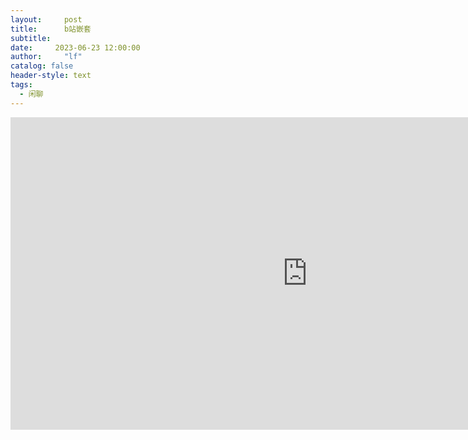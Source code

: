```yaml
---
layout:     post
title:      b站嵌套
subtitle:   
date:     2023-06-23 12:00:00
author:     "lf"
catalog: false
header-style: text
tags:
  - 闲聊
---
```




<iframe src="https://www.bilibili.com/" width="950" height="500" name="topFrame" scrolling="yes"  noresize="noresize" frameborder="0" id="topFrame"></iframe>
